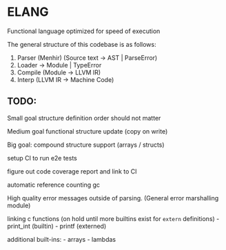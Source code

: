 # ELANG

Functional language optimized for speed of execution

The general structure of this codebase is as follows:

1. Parser (Menhir) (Source text -> AST | ParseError)
1. Loader -> Module | TypeError
1. Compile (Module -> LLVM IR)
1. Interp (LLVM IR -> Machine Code)

## TODO:

Small goal
structure definition order should not matter

Medium goal
functional structure update (copy on write)

Big goal:
compound structure support (arrays / structs)

setup CI to run e2e tests

figure out code coverage report and link to CI

automatic reference counting gc

High quality error messages outside of parsing. (General error marshalling module)

linking c functions (on hold until more builtins exist for `extern` definitions)
    - print_int (builtin)
    - printf (externed)

additional built-ins:
    - arrays
    - lambdas
